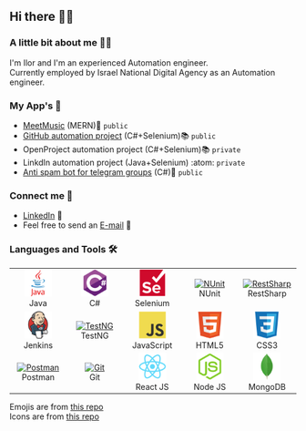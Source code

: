 ## Hi there 🙋‍♂️

### A little bit about me 👨‍💻
I'm Ilor and I'm an experienced Automation engineer. <br/>
Currently employed by Israel National Digital Agency as an Automation engineer.

### My App's 💼
- [MeetMusic](https://github.com/ilorwork/MeetMusic) (MERN)📑 `public` <br/>
- [GitHub automation project](https://github.com/ilorwork/GitHub-Automation) (C#+Selenium)📚  `public`<br/>
- OpenProject automation project (C#+Selenium)📚  `private`<br/>
- LinkdIn automation project (Java+Selenium) :atom:  `private`<br/>
- [Anti spam bot for telegram groups](https://github.com/ilorwork/UserVerificator) (C#)🤖  `public`

### Connect me 🔗
- [LinkedIn](https://www.linkedin.com/in/ilor-shurer) 💬
- Feel free to send an [E-mail](mailto:ilorwork64@gmail.com) 📧

### Languages and Tools 🛠

<table>
  <tbody>
    <tr>
      <td align="center" width="96">
        <a href="https://www.w3schools.com/java/java_intro.asp" rel="nofollow">
          <img
            src="https://raw.githubusercontent.com/devicons/devicon/master/icons/java/java-original-wordmark.svg"
            width="48"
            height="48"
            alt="Java"
            style="max-width: 100%"
          />
        </a>
        <br />Java
      </td>
      <td align="center" width="96">
        <a
          href="https://docs.microsoft.com/en-us/dotnet/csharp/tour-of-csharp/"
          rel="nofollow"
        >
          <img
            src="https://raw.githubusercontent.com/devicons/devicon/master/icons/csharp/csharp-original.svg"
            width="48"
            height="48"
            alt="C#"
            style="max-width: 100%"
          />
        </a>
        <br />C#
      </td>
      <td align="center" width="96">
        <a href="https://www.selenium.dev/" rel="nofollow">
          <img
            src="https://raw.githubusercontent.com/devicons/devicon/master/icons/selenium/selenium-original.svg"
            width="48"
            height="48"
            alt="Selenium"
            style="max-width: 100%"
          />
        </a>
        <br />Selenium
      </td>
      <td align="center" width="96">
        <a href="https://nunit.org/" rel="nofollow">
          <img
            src="https://avatars.githubusercontent.com/u/2678858?s=280&v=4"
            width="48"
            height="48"
            alt="NUnit"
            style="max-width: 100%"
          />
        </a>
        <br />NUnit
      </td>
      <td align="center" width="96">
        <a href="https://restsharp.dev/" rel="nofollow">
          <img
            src="https://restsharp.dev/restsharp.png"
            width="48"
            height="48"
            alt="RestSharp"
            style="max-width: 100%"
          />
        </a>
        <br />RestSharp
      </td>
    </tr>
    <tr>
      <td align="center" width="96">
        <a href="https://www.jenkins.io/doc/" rel="nofollow">
          <img
            src="https://github.com/devicons/devicon/blob/master/icons/jenkins/jenkins-original.svg"
            width="48"
            height="48"
            alt="Jenkins"
            style="max-width: 100%"
          />
        </a>
        <br />Jenkins
      </td>
      <td align="center" width="96">
        <a href="https://testng.org/doc/" rel="nofollow">
          <img
            src="https://i0.wp.com/blog.knoldus.com/wp-content/uploads/2020/01/TESTNG.png?fit=810%2C456&ssl=1"
            width="48"
            height="48"
            alt="TestNG"
            style="max-width: 100%"
          />
        </a>
        <br />TestNG
      </td>
      <td align="center" width="96">
        <a
          href="https://developer.mozilla.org/en-US/docs/Web/JavaScript"
          rel="nofollow"
        >
          <img
            src="https://raw.githubusercontent.com/devicons/devicon/master/icons/javascript/javascript-original.svg"
            width="48"
            height="48"
            alt="JavaScript"
            style="max-width: 100%"
          />
        </a>
        <br />JavaScript
      </td>
      <td align="center" width="96">
        <a
          href="https://developer.mozilla.org/en-US/docs/Glossary/HTML5"
          rel="nofollow"
        >
          <img
            src="https://raw.githubusercontent.com/devicons/devicon/1119b9f84c0290e0f0b38982099a2bd027a48bf1/icons/html5/html5-original.svg"
            width="48"
            height="48"
            alt="HTML5"
            style="max-width: 100%"
          />
        </a>
        <br />HTML5
      </td>
      <td align="center" width="96">
        <a
          href="https://developer.mozilla.org/en-US/docs/Web/CSS"
          rel="nofollow"
        >
          <img
            src="https://raw.githubusercontent.com/devicons/devicon/1119b9f84c0290e0f0b38982099a2bd027a48bf1/icons/css3/css3-original.svg"
            width="48"
            height="48"
            alt="CSS3"
            style="max-width: 100%"
          />
        </a>
        <br />CSS3
      </td>
    </tr>
    <tr>
      <td align="center" width="96">
        <a href="https://www.postman.com/" rel="nofollow">
          <img
            src="https://camo.githubusercontent.com/93b32389bf746009ca2370de7fe06c3b5146f4c99d99df65994f9ced0ba41685/68747470733a2f2f7777772e766563746f726c6f676f2e7a6f6e652f6c6f676f732f676574706f73746d616e2f676574706f73746d616e2d69636f6e2e737667"
            width="48"
            height="48"
            alt="Postman"
            data-canonical-src="https://www.vectorlogo.zone/logos/getpostman/getpostman-icon.svg"
            style="max-width: 100%"
          />
        </a>
        <br />Postman
      </td>
      <td align="center" width="96">
        <a href="https://git-scm.com/" rel="nofollow">
          <img
            src="https://camo.githubusercontent.com/fbfcb9e3dc648adc93bef37c718db16c52f617ad055a26de6dc3c21865c3321d/68747470733a2f2f7777772e766563746f726c6f676f2e7a6f6e652f6c6f676f732f6769742d73636d2f6769742d73636d2d69636f6e2e737667"
            width="48"
            height="48"
            alt="Git"
            data-canonical-src="https://www.vectorlogo.zone/logos/git-scm/git-scm-icon.svg"
            style="max-width: 100%"
          />
        </a>
        <br />Git
      </td>
      <td align="center" width="96">
        <a href="https://reactjs.org/" rel="nofollow">
          <img
            src="https://raw.githubusercontent.com/devicons/devicon/1119b9f84c0290e0f0b38982099a2bd027a48bf1/icons/react/react-original.svg"
            width="48"
            height="48"
            alt="React JS"
            style="max-width: 100%"
          />
        </a>
        <br />React JS
      </td>
      <td align="center" width="96">
        <a
          href="https://nodejs.org/en/about/"
          rel="nofollow"
        >
          <img
            src="https://raw.githubusercontent.com/devicons/devicon/1119b9f84c0290e0f0b38982099a2bd027a48bf1/icons/nodejs/nodejs-original.svg"
            width="48"
            height="48"
            alt="Node JS"
            style="max-width: 100%"
          />
        </a>
        <br />Node JS
      </td>
      <td align="center" width="96">
        <a
          href="https://www.mongodb.com/cloud/atlas/lp/try4?utm_source=google&utm_campaign=gs_emea_israel_search_core_brand_atlas_desktop&utm_term=mongodb&utm_medium=cpc_paid_search&utm_ad=e&utm_ad_campaign_id=12212624530&adgroup=115749707943&gclid=Cj0KCQjwjbyYBhCdARIsAArC6LLUGj42TsXyS45zF5nVAbBVeN1zUDh1RjxqWyEEZj_4KyymkxjlCQUaArq6EALw_wcB"
          rel="nofollow"
        >
          <img
            src="https://raw.githubusercontent.com/devicons/devicon/1119b9f84c0290e0f0b38982099a2bd027a48bf1/icons/mongodb/mongodb-original.svg"
            width="48"
            height="48"
            alt="MongoDB"
            style="max-width: 100%"
          />
        </a>
        <br />MongoDB
      </td>
    </tr>
  </tbody>
</table>

Emojis are from [this repo](https://github.com/ikatyang/emoji-cheat-sheet) <br/>
Icons are from [this repo](https://github.com/devicons/devicon)
